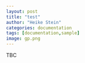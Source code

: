 ```yaml
---
layout: post
title: "test"
author: "Heike Stein"
categories: documentation
tags: [documentation,sample]
image: gp.png
---
```


TBC
